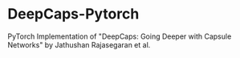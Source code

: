 # DeepCaps-Pytorch
PyTorch Implementation of "DeepCaps: Going Deeper with Capsule Networks" by Jathushan Rajasegaran et al.
